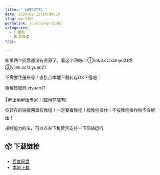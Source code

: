 ```yaml
---
title: "《破碎之花》"
date: 2024-09-12T14:09:00
slug: wp-5396
permalink: /posts/wp-5396/
categories:
  - 广播剧
  - BL辛辣🎧
tags:

---
```


如果两个网盘都没有资源了，看这个网站👉①link3.cc/xianyu21或②vlink.cc/ziyuan21

不需要注册账号！直接点本地下载转存OK？懂吧！

🟢解压密码:ziyuan21

🔵解压用解压专家！(应用商店有)

🟡转存的链接网盘有教程！一定要看教程！按教程操作！不按教程操作你不会解压！

💰🈶能力的宝，可以点左下角赞赏支持一下网站运行

## 📦 下载链接
- [百度网盘](https://blziyuan21.com/pay-download/5396?key=cc0b6f65cb&down_id=0)
- [本地下载](https://blziyuan21.com/pay-download/5396?key=cc0b6f65cb&down_id=1)

